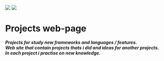<p align="left"><img src="https://img.shields.io/badge/Bootstrap-v2.0-purple"border="0">&nbsp<img src="https://img.shields.io/badge/JavaScript-ECMAScript%202020-yellow"border="0"></p>

# Projects web-page <br>
***Projects for study new frameworks and languages / features.  </br>
Web site that contain projects thats i did and ideas for another projects.</br>
In each project i practise on new knowledge.***
